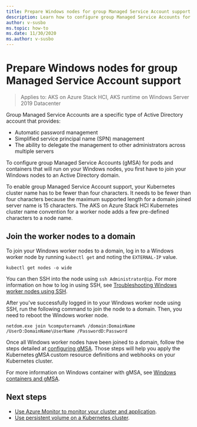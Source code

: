 ```yaml
---
title: Prepare Windows nodes for group Managed Service Account support
description: Learn how to configure group Managed Service Accounts for containers on Windows nodes
author: v-susbo
ms.topic: how-to
ms.date: 11/30/2020
ms.author: v-susbo
---
```


# Prepare Windows nodes for group Managed Service Account support

> Applies to: AKS on Azure Stack HCI, AKS runtime on Windows Server 2019 Datacenter

Group Managed Service Accounts are a specific type of Active Directory account that provides:
- Automatic password management
- Simplified service principal name (SPN) management
- The ability to delegate the management to other administrators across multiple servers 

To configure group Managed Service Accounts (gMSA) for pods and containers that will run on your Windows nodes, you first have to join your Windows nodes to an Active Directory domain.

To enable group Managed Service Account support, your Kubernetes cluster name has to be fewer than four characters. It needs to be fewer than four characters because the maximum supported length for a domain joined server name is 15 characters. The AKS on Azure Stack HCI Kubernetes cluster name convention for a worker node adds a few pre-defined characters to a node name.

## Join the worker nodes to a domain

To join your Windows worker nodes to a domain, log in to a Windows worker node by running `kubectl get` and noting the `EXTERNAL-IP` value.

```
kubectl get nodes -o wide
```  

You can then SSH into the node using `ssh Administrator@ip`. For more information on how to log in using SSH, see [Troubleshooting Windows worker nodes using SSH](troubleshoot.md#troubleshooting-windows-worker-nodes).

After you've successfully logged in to your Windows worker node using SSH, run the following command to join the node to a domain. Then, you need to reboot the Windows worker node. 

```
netdom.exe join %computername% /domain:DomainName /UserD:DomainName\UserName /PasswordD:Password
```  

Once all Windows worker nodes have been joined to a domain, follow the steps detailed at [configuring gMSA](https://kubernetes.io/docs/tasks/configure-pod-container/configure-gmsa/). Those steps will help you apply the Kubernetes gMSA custom resource definitions and webhooks on your Kubernetes cluster.

For more information on Windows container with gMSA, see [Windows containers and gMSA](/virtualization/windowscontainers/manage-containers/manage-serviceaccounts). 

## Next steps

* [Use Azure Monitor to monitor your cluster and application](/azure/azure-monitor/insights/container-insights-enable-arc-enabled-clusters).
* [Use persistent volume on a Kubernetes cluster](persistent-volume.md).